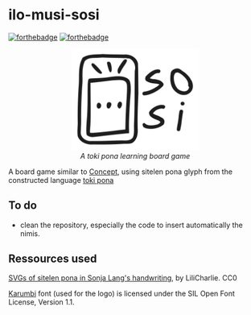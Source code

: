 # ilo-musi-sosi

[![forthebadge](https://forthebadge.com/images/badges/designed-in-inkscape.svg)](https://inkscape.org/) [![forthebadge](https://forthebadge.com/images/badges/built-with-love.svg)]()


<p align="center">
    <img src="logo/logo-black-white-outline.svg" width="50%">
    <br />
    <i align="center">A toki pona learning board game</i>
</p>


A board game similar to [Concept](https://en.wikipedia.org/wiki/Concept_(board_game)), using sitelen pona glyph from the constructed language [toki pona](https://en.wikipedia.org/wiki/Toki_Pona)


## To do

- clean the repository, especially the code to insert automatically the nimis.


## Ressources used

[SVGs of sitelen pona in Sonja Lang's handwriting](https://commons.wikimedia.org/wiki/Category:SVGs_of_sitelen_pona_in_Sonja_Lang%27s_handwriting), by LiliCharlie. CC0

[Karumbi](https://smc.org.in/fonts/karumbi) font (used for the logo) is licensed under the SIL Open Font License, Version 1.1. 